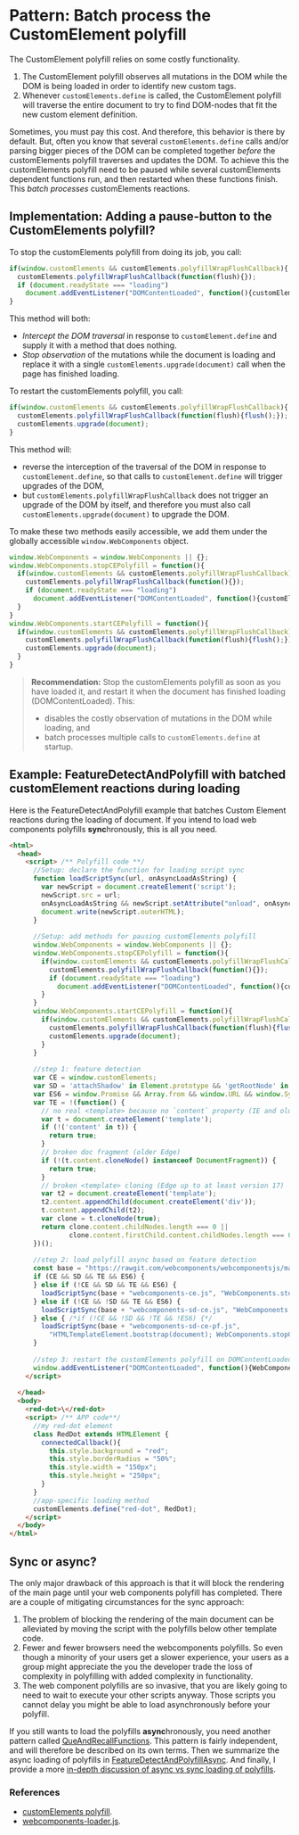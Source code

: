 # Pattern: Batch process the CustomElement polyfill
The CustomElement polyfill relies on some costly functionality.
1. The CustomElement polyfill observes all mutations in the DOM while the DOM is being 
loaded in order to identify new custom tags.
2. Whenever `customElements.define` is called, the CustomElement 
polyfill will traverse the entire document to try to find DOM-nodes that fit the 
new custom element definition.

Sometimes, you must pay this cost. And therefore, this behavior is there by default.
But, often you know that several `customElements.define` calls and/or parsing bigger pieces 
of the DOM can be completed together *before* the customElements polyfill traverses 
and updates the DOM.
To achieve this the customElements polyfill need to be paused 
while several customElements dependent functions run, and then restarted when
these functions finish.
This *batch processes* customElements reactions.

## Implementation: Adding a pause-button to the CustomElements polyfill?
To stop the customElements polyfill from doing its job, you call:
```javascript
if(window.customElements && customElements.polyfillWrapFlushCallback){
  customElements.polyfillWrapFlushCallback(function(flush){});
  if (document.readyState === "loading")
    document.addEventListener("DOMContentLoaded", function(){customElements.upgrade(document);});
}
```
This method will both:
* *Intercept the DOM traversal* in response to `customElement.define` and 
supply it with a method that does nothing.
* *Stop observation* of the mutations while the document is loading and
replace it with a single `customElements.upgrade(document)` call when the page has finished loading.

To restart the customElements polyfill, you call:
```javascript
if(window.customElements && customElements.polyfillWrapFlushCallback){
  customElements.polyfillWrapFlushCallback(function(flush){flush();});
  customElements.upgrade(document);                                     
}
```
This method will:
* reverse the interception of the traversal of the DOM in response to `customElement.define`,
so that calls to `customElement.define` will trigger upgrades of the DOM,
* but `customElements.polyfillWrapFlushCallback` does not trigger an upgrade of the DOM
by itself, and therefore you must also call `customElements.upgrade(document)` to upgrade the DOM.

To make these two methods easily accessible, we add them under the globally accessible 
`window.WebComponents` object.

```javascript
window.WebComponents = window.WebComponents || {};
window.WebComponents.stopCEPolyfill = function(){
  if(window.customElements && customElements.polyfillWrapFlushCallback){
    customElements.polyfillWrapFlushCallback(function(){});
    if (document.readyState === "loading")
      document.addEventListener("DOMContentLoaded", function(){customElements.upgrade(document);});
  }
}
window.WebComponents.startCEPolyfill = function(){
  if(window.customElements && customElements.polyfillWrapFlushCallback){
    customElements.polyfillWrapFlushCallback(function(flush){flush();});
    customElements.upgrade(document);                                     
  }
}
```

> **Recommendation:** Stop the customElements polyfill as soon as you have loaded it, and 
> restart it when the document has finished loading (DOMContentLoaded). This:
> * disables the costly observation of mutations in the DOM while loading, and 
> * batch processes multiple calls to `customElements.define` at startup.

## Example: FeatureDetectAndPolyfill with batched customElement reactions during loading
Here is the FeatureDetectAndPolyfill example that 
batches Custom Element reactions during the loading of document.
If you intend to load web components polyfills **sync**hronously, this is all you need.

```html
<html>
  <head>                        
    <script> /** Polyfill code **/
      //Setup: declare the function for loading script sync
      function loadScriptSync(url, onAsyncLoadAsString) {
        var newScript = document.createElement('script');
        newScript.src = url;
        onAsyncLoadAsString && newScript.setAttribute("onload", onAsyncLoadAsString);
        document.write(newScript.outerHTML);
      }
      
      //Setup: add methods for pausing customElements polyfill
      window.WebComponents = window.WebComponents || {};
      window.WebComponents.stopCEPolyfill = function(){
        if(window.customElements && customElements.polyfillWrapFlushCallback){
          customElements.polyfillWrapFlushCallback(function(){});
          if (document.readyState === "loading")
            document.addEventListener("DOMContentLoaded", function(){customElements.upgrade(document);});
        }
      }
      window.WebComponents.startCEPolyfill = function(){
        if(window.customElements && customElements.polyfillWrapFlushCallback){
          customElements.polyfillWrapFlushCallback(function(flush){flush();});
          customElements.upgrade(document);                                     
        }
      }
    
      //step 1: feature detection
      var CE = window.customElements; 
      var SD = 'attachShadow' in Element.prototype && 'getRootNode' in Element.prototype;
      var ES6 = window.Promise && Array.from && window.URL && window.Symbol;
      var TE = !(function() {
        // no real <template> because no `content` property (IE and older browsers)
        var t = document.createElement('template');
        if (!('content' in t)) {
          return true;
        }
        // broken doc fragment (older Edge)
        if (!(t.content.cloneNode() instanceof DocumentFragment)) {
          return true;
        }
        // broken <template> cloning (Edge up to at least version 17)
        var t2 = document.createElement('template');
        t2.content.appendChild(document.createElement('div'));
        t.content.appendChild(t2);
        var clone = t.cloneNode(true);
        return clone.content.childNodes.length === 0 || 
               clone.content.firstChild.content.childNodes.length === 0;
      })();
      
      //step 2: load polyfill async based on feature detection
      const base = "https://rawgit.com/webcomponents/webcomponentsjs/master/bundles/";
      if (CE && SD && TE && ES6) {                                                          //[1]                                 
      } else if (!CE && SD && TE && ES6) {                                                   
        loadScriptSync(base + "webcomponents-ce.js", "WebComponents.stopCEPolyfill();");       
      } else if (!CE && !SD && TE && ES6) {                                                  
        loadScriptSync(base + "webcomponents-sd-ce.js", "WebComponents.stopCEPolyfill();");    
      } else { /*if (!CE && !SD && !TE && !ES6) {*/                                          
        loadScriptSync(base + "webcomponents-sd-ce-pf.js",   
          "HTMLTemplateElement.bootstrap(document); WebComponents.stopCEPolyfill();");
      }
      
      //step 3: restart the customElements polyfill on DOMContentLoaded
      window.addEventListener("DOMContentLoaded", function(){WebComponents.startCEPolyfill();});
    </script>
    
  </head>
  <body>
    <red-dot>\</red-dot>
    <script> /** APP code**/
      //my red-dot element
      class RedDot extends HTMLElement {
        connectedCallback(){
          this.style.background = "red";
          this.style.borderRadius = "50%";
          this.style.width = "150px";
          this.style.height = "250px";
        }
      }
      //app-specific loading method
      customElements.define("red-dot", RedDot);
    </script>
  </body>
</html>
```
## Sync or async?
The only major drawback of this approach is that it will block the rendering of the main page 
until your web components polyfill has completed.
There are a couple of mitigating circumstances for the sync approach:
1. The problem of blocking the rendering of the main document can be alleviated 
by moving the script with the polyfills below other template code.
2. Fewer and fewer browsers need the webcomponents polyfills. 
So even though a minority of your users get a slower experience,
your users as a group might appreciate the you the developer trade 
the loss of complexity in polyfilling with added complexity in functionality.
3. The web component polyfills are so invasive, that you are likely going to need to wait to 
execute your other scripts anyway. Those scripts you cannot delay you might be able to load 
asynchronously before your polyfill.

If you still wants to load the polyfills **async**hronously, 
you need another pattern called [QueAndRecallFunctions](Pattern5_QueAndRecallFunctions.md).
This pattern is fairly independent, and will therefore be described on its own terms.
Then we summarize the async loading of polyfills in [FeatureDetectAndPolyfillAsync](Pattern6_FeatureDetectAndPolyfillAsync.md).
And finally, I provide a more [in-depth discussion of async vs sync loading of polyfills](Discussion_sync_vs_async_polyfilling.md).

### References
* [customElements polyfill](https://github.com/webcomponents/webcomponentsjs/customElements).
* [webcomponents-loader.js](https://github.com/webcomponents/webcomponentsjs/).


<!--
TODO Exemplify "flickering layout" problems of slow customElements:
1. Lets say you have a web page with 10 different custom elements.
2. Each of these elements greatly change their size and shape and appearance once they get 
connected to the DOM. 
3. Now, if you update all these web components one by one, and 
these operations happens to be spread out across time and different frames.
4. Then your web page might completely change its appearance every time one 
of the elements gets updated, ie. 10 times or more. 
-->
